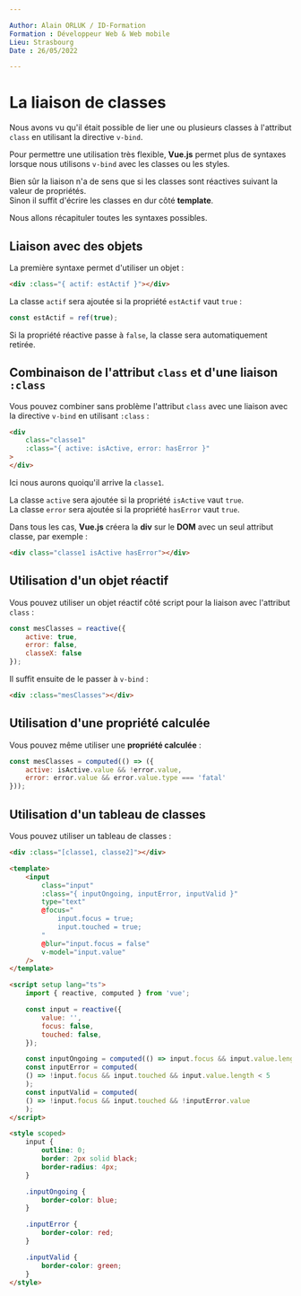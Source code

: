 ```yaml
---

Author: Alain ORLUK / ID-Formation  
Formation : Développeur Web & Web mobile  
Lieu: Strasbourg
Date : 26/05/2022  

---
```

# **La liaison de classes**

Nous avons vu qu'il était possible de lier une ou plusieurs classes à l'attribut `class` en utilisant la directive
`v-bind`.  

Pour permettre une utilisation très flexible, **Vue.js** permet plus de syntaxes lorsque nous utilisons `v-bind`
avec les classes ou les styles.  

Bien sûr la liaison n'a de sens que si les classes sont réactives suivant la valeur de propriétés.  
Sinon il suffit d'écrire les classes en dur côté **template**.  

Nous allons récapituler toutes les syntaxes possibles.  

## **Liaison avec des objets**

La première syntaxe permet d'utiliser un objet :  

```html
<div :class="{ actif: estActif }"></div>
```

La classe `actif` sera ajoutée si la propriété `estActif` vaut `true` :

```js
const estActif = ref(true);
```

Si la propriété réactive passe à `false`, la classe sera automatiquement retirée.  

## **Combinaison de l'attribut `class` et d'une liaison `:class`**

Vous pouvez combiner sans problème l'attribut `class` avec une liaison avec la directive `v-bind` en utilisant
`:class` :  

```html
<div
    class="classe1"
    :class="{ active: isActive, error: hasError }"
>
</div>
```

Ici nous aurons quoiqu'il arrive la `classe1`.  

La classe `active` sera ajoutée si la propriété `isActive` vaut `true`.  
La classe `error` sera ajoutée si la propriété `hasError` vaut `true`.  

Dans tous les cas, **Vue.js** créera la **div** sur le **DOM** avec un seul attribut classe, par exemple :  

```html
<div class="classe1 isActive hasError"></div>
```

## **Utilisation d'un objet réactif**

Vous pouvez utiliser un objet réactif côté script pour la liaison avec l'attribut `class` :  

```js
const mesClasses = reactive({
    active: true,
    error: false,
    classeX: false
});
```

Il suffit ensuite de le passer à `v-bind` :  

```html
<div :class="mesClasses"></div>
```

## **Utilisation d'une propriété calculée**

Vous pouvez même utiliser une **propriété calculée** :  

```js
const mesClasses = computed(() => ({
    active: isActive.value && !error.value,
    error: error.value && error.value.type === 'fatal'
}));
```

## **Utilisation d'un tableau de classes**

Vous pouvez utiliser un tableau de classes :  

```html
<div :class="[classe1, classe2]"></div>
```

```html
<template>
    <input
        class="input"
        :class="{ inputOngoing, inputError, inputValid }"
        type="text"
        @focus="
            input.focus = true;
            input.touched = true;
        "
        @blur="input.focus = false"
        v-model="input.value"
    />
</template>

<script setup lang="ts">
    import { reactive, computed } from 'vue';

    const input = reactive({
        value: '',
        focus: false,
        touched: false,
    });

    const inputOngoing = computed(() => input.focus && input.value.length);
    const inputError = computed(
    () => !input.focus && input.touched && input.value.length < 5
    );
    const inputValid = computed(
    () => !input.focus && input.touched && !inputError.value
    );
</script>

<style scoped>
    input {
        outline: 0;
        border: 2px solid black;
        border-radius: 4px;
    }

    .inputOngoing {
        border-color: blue;
    }

    .inputError {
        border-color: red;
    }

    .inputValid {
        border-color: green;
    }
</style>
```
